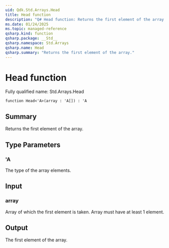 ```yaml
---
uid: Qdk.Std.Arrays.Head
title: Head function
description: "Q# Head function: Returns the first element of the array."
ms.date: 01/24/2025
ms.topic: managed-reference
qsharp.kind: function
qsharp.package: __Std__
qsharp.namespace: Std.Arrays
qsharp.name: Head
qsharp.summary: "Returns the first element of the array."
---
```


# Head function

Fully qualified name: Std.Arrays.Head

```qsharp
function Head<'A>(array : 'A[]) : 'A
```

## Summary
Returns the first element of the array.

## Type Parameters
### 'A
The type of the array elements.

## Input
### array
Array of which the first element is taken. Array must have at least 1 element.

## Output
The first element of the array.
